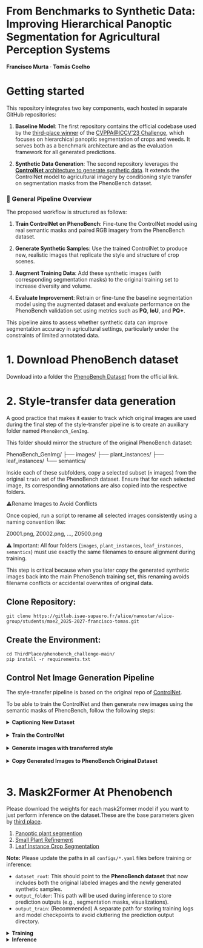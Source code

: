<div align="left">

# From Benchmarks to Synthetic Data: Improving Hierarchical Panoptic Segmentation for Agricultural Perception Systems

<strong>Francisco Murta</strong>
·
<strong>Tomás Coelho</strong>

# Getting started

This repository integrates two key components, each hosted in separate GitHub repositories:

1. **Baseline Model**: The first repository contains the official codebase used by the [third-place winner](https://github.com/DTU-PAS/phenobench_challenge.git) of the [CVPPA@ICCV'23 Challenge](https://codalab.lisn.upsaclay.fr/competitions/14153), which focuses on hierarchical panoptic segmentation of crops and weeds. It serves both as a benchmark architecture and as the evaluation framework for all generated predictions.

2. **Synthetic Data Generation**: The second repository leverages the [**ControlNet** architecture to generate synthetic data](https://github.com/valeoai/GenVal.git). It extends the ControlNet model to agricultural imagery by conditioning style transfer on segmentation masks from the PhenoBench dataset.

### 🔁 General Pipeline Overview

The proposed workflow is structured as follows:

1. **Train ControlNet on PhenoBench**: Fine-tune the ControlNet model using real semantic masks and paired RGB imagery from the PhenoBench dataset.

2. **Generate Synthetic Samples**: Use the trained ControlNet to produce new, realistic images that replicate the style and structure of crop scenes.

3. **Augment Training Data**: Add these synthetic images (with corresponding segmentation masks) to the original training set to increase diversity and volume.

4. **Evaluate Improvement**: Retrain or fine-tune the baseline segmentation model using the augmented dataset and evaluate performance on the PhenoBench validation set using metrics such as **PQ**, **IoU**, and **PQ+**.

This pipeline aims to assess whether synthetic data can improve segmentation accuracy in agricultural settings, particularly under the constraints of limited annotated data.
# 1. Download PhenoBench dataset

Download into a folder the [PhenoBench Dataset](https://www.phenobench.org/data/PhenoBench-v110.zip) from the official link. 


# 2. Style-transfer data generation

A good practice that makes it easier to track which original images are used during the final step of the style-transfer pipeline is to create an auxiliary folder named `PhenoBench_GenImg`.

This folder should mirror the structure of the original PhenoBench dataset:

PhenoBench_GenImg/
├── images/
├── plant_instances/
├── leaf_instances/
└── semantics/

Inside each of these subfolders, copy a selected subset (`n` images) from the original `train` set of the PhenoBench dataset. Ensure that for each selected image, its corresponding annotations are also copied into the respective folders.

⚠️Rename Images to Avoid Conflicts

Once copied, run a script to rename all selected images consistently using a naming convention like:

Z0001.png, Z0002.png, ..., Z0500.png

⚠️ Important: 
All four folders (`images`, `plant_instances`, `leaf_instances`, `semantics`) must use exactly the same filenames to ensure alignment during training.

This step is critical because when you later copy the generated synthetic images back into the main PhenoBench training set, this renaming avoids filename conflicts or accidental overwrites of original data.


## Clone Repository:

    git clone https://gitlab.isae-supaero.fr/alice/nanostar/alice-group/students/mae2_2025-2027-francisco-tomas.git


## Create the Environment:

    cd ThirdPlace/phenobench_challenge-main/
    pip install -r requirements.txt



## Control Net Image Generation Pipeline

The style-transfer pipeline is based on the original repo of [ControlNet](https://github.com/lllyasviel/ControlNet).

To be able to train the ControlNet and then generate new images using the semantic masks of PhenoBench, follow the following steps:


<details><summary><strong>Captioning New Dataset</strong></summary>
&emsp;

To train ControlNet on the PhenoBench dataset, you first need to generate descriptive captions for the original training images. This can be done using the [CLIP-interrogator](https://github.com/pharmapsychotic/clip-interrogator) tool.

Begin by installing the required package and running the captioning script:

<pre><code>pip install clip-interrogator==0.5.4
python clip_int.py --dataset {dataset}</code></pre>

This will produce caption descriptions for each image in the dataset and save them into a `.json` file located in the `captions/` folder.

Next, repeat the process for the `PhenoBench_GenImg` dataset — the subset of training images you've selected and renamed for style transfer generation. This ensures that each of the `n` selected images also has a matching caption.

At the end of this step, you should have two `.json` files:

1. `captions_PhenoBench.json` — Captions for the full original PhenoBench training set.
2. `captions_PhenoBench_GenImg.json` — Captions for the subset of images that will be used in the synthetic data generation process.

These caption files are essential for guiding the ControlNet during both training and inference.
</details>

<br/>   

<details><summary><strong>Train the ControlNet</strong></summary>
&emsp;

- Now you will train the ControlNet yourself. You will first need to create the trainable copy of the encoder of the denoising U-Net of Stable Diffusion. 

First download the pretrained Stable Diffusion model (7.7 Gb):

    wget -P models/ https://huggingface.co/runwayml/stable-diffusion-v1-5/resolve/main/v1-5-pruned.ckpt

Then create the trainable copy doing:

    python tool_add_control.py models/v1-5-pruned.ckpt models/control_seg.ckpt

Finally, launch training (you will need 1 GPU with 40 Gb VRAM, or you can decrease the batch size and adapt the gradient accumulation). Here you will use for training the json file "captions_Phenobench":

    python train.py
    
The checkpoints during training will be stored in ``logs/{run_num}/lightning_logs/version_0/checkpoints/`` folder. You can also visualize the training advancement in ``logs/{run_num}/image_log/``

</details>

<br/>

<details><summary><strong>Generate images with transferred style</strong></summary>
&emsp;

The checkpoint that is used to generate new samples is the one obtained on the step before.

To generate 512 samples with fog, you can launch (don't forget that now your dataset is the PhenoBench_GenImg so you will need to change the json file to "captions_Phenobench_GenImg"):

    python style_transfer.py --num_samples=512 --domain=fog

You can choose whatever domain you want by changing the ``--domain`` option above when launching the command (for our case we disabled the option of domain because it isn't particurally benefitial for our goal).

This will create new samples in ``../images/style_transfer/`` folder, based on random examples from the train set of PhenoBench, with the corresponding original images and ground truths in different subfolders.

</details>

<br/>


<details><summary><strong>Copy Generated Images to PhenoBench Original Dataset</strong></summary>
&emsp;

To evaluate the effect of the generated images using the competition's baseline model, you need to incorporate the synthetic samples into the official PhenoBench training set.

Start by copying the generated images (located in `../images/style_transfer/generated`) into the `images` folder of the PhenoBench training dataset:

<pre><code>cp ../images/style_transfer/generated/*.png ../PhenoBench/train/images/</code></pre>

Next, navigate to the `PhenoBench_GenImg` folder and copy the corresponding ground truth annotations — from the `semantics`, `plant_instances`, and `leaf_instances` subfolders — into the respective directories of the original PhenoBench dataset. Make sure you copy the renamed files (e.g., Z0001.png to Z0nnn.png) to ensure consistency:

<pre><code>cp ../PhenoBench_GenImg/train/semantics/*.png ../PhenoBench/train/semantics/
cp ../PhenoBench_GenImg/train/plant_instances/*.png ../PhenoBench/train/plant_instances/
cp ../PhenoBench_GenImg/train/leaf_instances/*.png ../PhenoBench/train/leaf_instances/</code></pre>

At this point, your original PhenoBench training dataset should include both the original labeled images and the newly generated synthetic samples (with annotations), ready for training and evaluation.
</details>

<br/>







# 3. Mask2Former At Phenobench

Please download the weights for each mask2former model if you want to just perform inference on the dataset.These are the base parameters given by [third place](https://github.com/DTU-PAS/phenobench_challenge.git).

1. [Panoptic plant segmention](https://data.dtu.dk/ndownloader/files/42444264)
2. [Small Plant Refinement](https://data.dtu.dk/ndownloader/files/42444267)
3. [Leaf Instance Crop Segmentation](https://data.dtu.dk/ndownloader/files/42444273)

<p><strong>Note:</strong> Please update the paths in all <code>configs/*.yaml</code> files before training or inference:</p>

- `dataset_root`: This should point to the **PhenoBench dataset** that now includes both the original labeled images and the newly generated synthetic samples.
- `output_folder`: This path will be used during inference to store prediction outputs (e.g., segmentation masks, visualizations).
- `output_train`: (Recommended) A separate path for storing training logs and model checkpoints to avoid cluttering the prediction output directory.

<details><summary><strong>Training</strong></summary>
&emsp;

To begin the training process, follow the steps below:

1. **Filter and Index Valid Training Instances**  
   These scripts will process and filter the dataset, generating `.txt` files used during training:

<pre><code>python filter_crop_instances.py
python filter_small_instances.py</code></pre>

2. **Train Each Stage of the Hierarchical Segmentation**  
   Launch the training scripts for each Mask2Former module:

<pre><code>python train_panoptic_plant_instance.py
python train_plant_refinement.py
python train_leaf_instance_crop.py</code></pre>

Each script will generate model checkpoints (`.ckpt`) in the `output_train` folder configured inside its corresponding `.yaml` configuration file.

You can now replace the default pre-trained checkpoints with these newly trained models for evaluation.

</details>

<details><summary><strong>Inference</strong></summary>
&emsp;

After training, you can run the full inference pipeline to generate predictions using the updated checkpoints:

<pre><code>python mask2former_at_phenobench/inference_all.py</code></pre>

Ensure that the `.yaml` file used here points to the newly trained checkpoints and the correct `dataset_root`. The predictions will be saved in the `output_folder` path specified in the same configuration file

</details>



